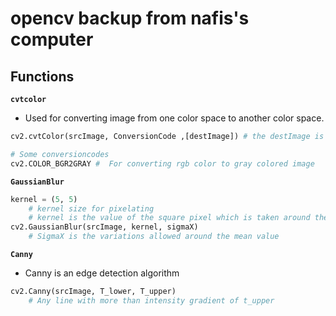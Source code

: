 # opencv backup from nafis's computer

## Functions

**`cvtcolor`**

- Used for converting image from one color space to another color space.

```python
cv2.cvtColor(srcImage, ConversionCode ,[destImage]) # the destImage is optional

# Some conversioncodes
cv2.COLOR_BGR2GRAY #  For converting rgb color to gray colored image

```

**`GaussianBlur`**

```python
kernel = (5, 5) 
    # kernel size for pixelating
    # kernel is the value of the square pixel which is taken around the pixel of interest to calculated a waighted average of the pixel
cv2.GaussianBlur(srcImage, kernel, sigmaX)  
    # SigmaX is the variations allowed around the mean value
```

**`Canny`**

- Canny is an edge detection algorithm

```python
cv2.Canny(srcImage, T_lower, T_upper)
    # Any line with more than intensity gradient of t_upper 
```
